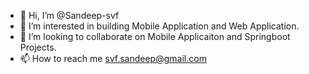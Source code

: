 - 👋 Hi, I’m @Sandeep-svf
- 👀 I’m interested in building Mobile Application and Web Application.
- 💞️ I’m looking to collaborate on Mobile Applicaiton and Springboot Projects.
- 📫 How to reach me svf.sandeep@gmail.com

<!---
Sandeep-svf/Sandeep-svf is a ✨ special ✨ repository because its `README.md` (this file) appears on your GitHub profile.
You can click the Preview link to take a look at your changes.
--->
